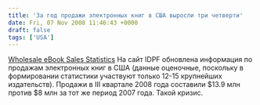 ```yaml
---
title: 'За год продажи электронных книг в США выросли три четверти'
date: Fri, 07 Nov 2008 11:46:43 +0000
draft: false
tags: ['USA']
---
```


[Wholesale eBook Sales Statistics](http://idpf.org/doc_library/industrystats.htm#) На сайт IDPF обновлена информация по продажам электронных книг в США (данные оценочные, поскольку в формировании статистики участвуют только 12-15 крупнейших издательств). Продажи в III квартале 2008 года составили $13.9 млн против $8 млн за тот же период 2007 года. Такой кризис.